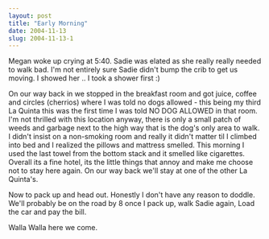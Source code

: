 ```yaml
---
layout: post
title: "Early Morning"
date: 2004-11-13
slug: 2004-11-13-1
---
```


Megan woke up crying at 5:40.  Sadie was elated as she really really needed to walk bad.  I&apos;m not entirely sure Sadie didn&apos;t bump the crib to get us moving.  I showed her .. I took a shower first :)

On our way back in we stopped in the breakfast room and got juice, coffee and circles (cherrios) where I was told no dogs allowed - this being my third La Quinta this was the first time I was told NO DOG ALLOWED in that room.  I&apos;m not thrilled with this location anyway, there is only a small patch of weeds and garbage next to the high way  that is the dog&apos;s only area to walk.  I didn&apos;t insist on a non-smoking room and really it didn&apos;t matter til I climbed into bed and I realized the pillows and mattress smelled.  This morning I used the last towel from the bottom stack and it smelled like cigarettes.   Overall its a fine hotel, its the little things that annoy and make me choose not to stay here again.  On our way back we&apos;ll stay at one of the other La Quinta&apos;s.

Now to pack up and head out.  Honestly I don&apos;t have any reason to doddle.  We&apos;ll probably be on the road by 8 once I pack up, walk Sadie again, Load the car and pay the bill.

Walla Walla here we come.
 
